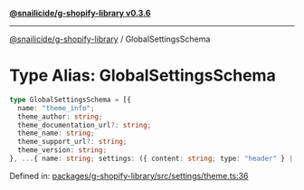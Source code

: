 [**@snailicide/g-shopify-library v0.3.6**](../README.md)

---

[@snailicide/g-shopify-library](../README.md) / GlobalSettingsSchema

# Type Alias: GlobalSettingsSchema

```ts
type GlobalSettingsSchema = [{
  name: "theme_info";
  theme_author: string;
  theme_documentation_url?: string;
  theme_name: string;
  theme_support_url?: string;
  theme_version: string;
}, ...{ name: string; settings: ({ content: string; type: "header" } | { content: string; type: "paragraph" } | (({ default: boolean; type: "checkbox"; } | { default: number; type: "number"; placeholder?: string | undefined; } | { default: string | number; options: { value: string; label: string; }[]; type: "radio"; } | ... 20 more ... | { ...; }) & { ...; }))[] }[]];
```

Defined in:
[packages/g-shopify-library/src/settings/theme.ts:36](https://github.com/gbtunney/snailicide-monorepo/blob/master/packages/g-shopify-library/src/settings/theme.ts#L36)
